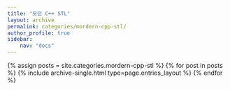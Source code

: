 ```yaml
---
title: "모던 C++ STL"
layout: archive
permalink: categories/mordern-cpp-stl/
author_profile: true
sidebar: 
    nav: "docs"
---
```


{% assign posts = site.categories.mordern-cpp-stl %}
{% for post in posts %} {% include archive-single.html type=page.entries_layout %} {% endfor %}